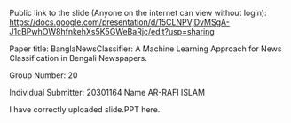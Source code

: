 Public link to the slide (Anyone on the internet can view without login): https://docs.google.com/presentation/d/15CLNPVjDvMSgA-J1cBPwhOW8hfnkehXs5K5GWeBaRjc/edit?usp=sharing

Paper title: BanglaNewsClassifier: A Machine Learning Approach for News Classification in Bengali Newspapers.

Group Number: 20

Individual Submitter: 20301164 Name AR-RAFI ISLAM

I have correctly uploaded slide.PPT here.
